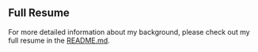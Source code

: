 ## Full Resume
For more detailed information about my background, please check out my full resume in the [README.md](README.md).
